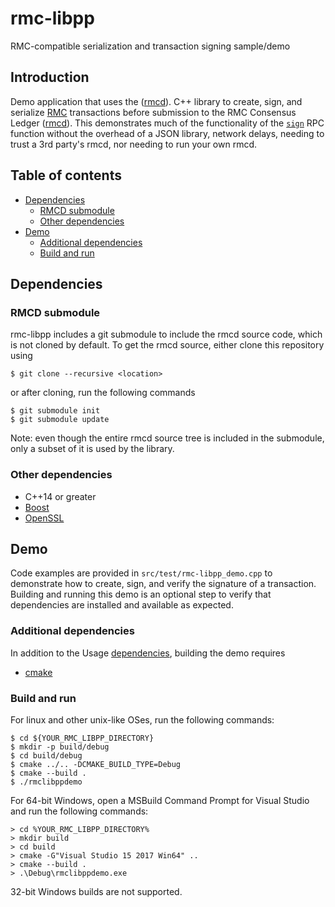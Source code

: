 # rmc-libpp

RMC-compatible serialization and transaction signing sample/demo

## Introduction

Demo application that uses the 
([rmcd](https://github.com/RussianMiningCoin/rmcd)).
C++ library to create, sign, and serialize
[RMC](https://rmc.one) transactions before
submission to the RMC Consensus Ledger
([rmcd](https://github.com/RussianMiningCoin/rmcd)).
This demonstrates much of the functionality of the
[`sign`](https://ripple.com/build/rippled-apis/#sign)
RPC function without the overhead of a JSON library,
network delays, needing to trust a 3rd party's rmcd,
nor needing to run your own rmcd.

## Table of contents

* [Dependencies](#dependencies)
  * [RMCD submodule](#rmcd-submodule)
  * [Other dependencies](#other-dependencies)
* [Demo](#demo)
  * [Additional dependencies](#additional-dependencies)
  * [Build and run](#build-and-run)

## Dependencies

### RMCD submodule

rmc-libpp includes a git submodule to include the rmcd
source code, which is not cloned by default. To get the
rmcd source, either clone this repository using
```
$ git clone --recursive <location>
```
or after cloning, run the following commands
```
$ git submodule init
$ git submodule update
```

Note: even though the entire rmcd source tree is included
in the submodule, only a subset of it is used by the library.

### Other dependencies

* C++14 or greater
* [Boost](http://www.boost.org/)
* [OpenSSL](https://www.openssl.org/)

## Demo

Code examples are provided in `src/test/rmc-libpp_demo.cpp`
to demonstrate how to create, sign, and verify the signature of a
transaction. Building and running this demo is an optional step to
verify that dependencies are installed and available as expected.

### Additional dependencies

In addition to the Usage [dependencies](#dependencies), building
the demo requires

* [cmake](https://cmake.org)

### Build and run

For linux and other unix-like OSes, run the following commands:

```
$ cd ${YOUR_RMC_LIBPP_DIRECTORY}
$ mkdir -p build/debug
$ cd build/debug
$ cmake ../.. -DCMAKE_BUILD_TYPE=Debug
$ cmake --build .
$ ./rmclibppdemo
```

For 64-bit Windows, open a MSBuild Command Prompt for Visual Studio
and run the following commands:

```
> cd %YOUR_RMC_LIBPP_DIRECTORY%
> mkdir build
> cd build
> cmake -G"Visual Studio 15 2017 Win64" ..
> cmake --build .
> .\Debug\rmclibppdemo.exe
```

32-bit Windows builds are not supported.
